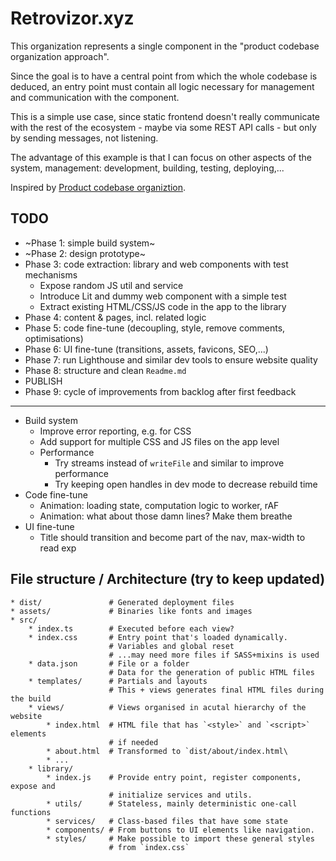 # Retrovizor.xyz

This organization represents a single component in the "product codebase organization approach".
 
Since the goal is to have a central point from which the whole codebase is deduced, an entry point must contain all logic necessary for management and communication with the component.

This is a simple use case, since static frontend doesn't really communicate with the rest of the ecosystem - maybe via some REST API calls - but only by sending messages, not listening.

The advantage of this example is that I can focus on other aspects of the system, management: development, building, testing, deploying,...

Inspired by [Product codebase organiztion](https://gist.github.com/vjekoart/83f0e90fc2c1a5e45932414ddbf5d04d).

## TODO

* ~Phase 1: simple build system~
* ~Phase 2: design prototype~
* Phase 3: code extraction: library and web components with test mechanisms
    * Expose random JS util and service
    * Introduce Lit and dummy web component with a simple test
    * Extract existing HTML/CSS/JS code in the app to the library
* Phase 4: content & pages, incl. related logic
* Phase 5: code fine-tune (decoupling, style, remove comments, optimisations)
* Phase 6: UI fine-tune (transitions, assets, favicons, SEO,...)
* Phase 7: run Lighthouse and similar dev tools to ensure website quality
* Phase 8: structure and clean `Readme.md`
* PUBLISH
* Phase 9: cycle of improvements from backlog after first feedback
---
* Build system
    * Improve error reporting, e.g. for CSS
    * Add support for multiple CSS and JS files on the app level
    * Performance
        * Try streams instead of `writeFile` and similar to improve performance 
        * Try keeping open handles in dev mode to decrease rebuild time
* Code fine-tune
    * Animation: loading state, computation logic to worker, rAF
    * Animation: what about those damn lines? Make them breathe
* UI fine-tune
    * Title should transition and become part of the nav, max-width to read exp

## File structure / Architecture (try to keep updated)

```
* dist/               # Generated deployment files
* assets/             # Binaries like fonts and images
* src/
    * index.ts        # Executed before each view?
    * index.css       # Entry point that's loaded dynamically.
                      # Variables and global reset
                      # ...may need more files if SASS+mixins is used
    * data.json       # File or a folder
                      # Data for the generation of public HTML files
    * templates/      # Partials and layouts
                      # This + views generates final HTML files during the build
    * views/          # Views organised in acutal hierarchy of the website
        * index.html  # HTML file that has `<style>` and `<script>` elements
                      # if needed
        * about.html  # Transformed to `dist/about/index.html\
        * ...
    * library/
        * index.js    # Provide entry point, register components, expose and
                      # initialize services and utils.
        * utils/      # Stateless, mainly deterministic one-call functions
        * services/   # Class-based files that have some state
        * components/ # From buttons to UI elements like navigation.
        * styles/     # Make possible to import these general styles
                      # from `index.css`
```